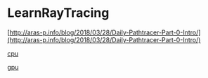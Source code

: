 # LearnRayTracing

[http://aras-p.info/blog/2018/03/28/Daily-Pathtracer-Part-0-Intro/](http://aras-p.info/blog/2018/03/28/Daily-Pathtracer-Part-0-Intro/)

[cpu](https://github.com/Sefaice/LearnRayTracing/tree/master/src/cpu)

[gpu](https://github.com/Sefaice/LearnRayTracing/tree/master/src/gpu)
